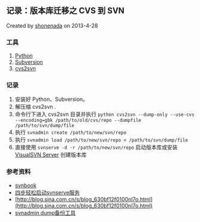 ## 记录：版本库迁移之 CVS 到 SVN

 Created by [shonenada](http://shonenada.com) on 2013-4-28

### 工具
 1. [Python](http://www.python.org)
 1. [Subversion](http://subversion.tigris.org/)
 1. [cvs2svn](http://cvs2svn.stage.tigris.org/)

### 记录
 1. 安装好 Python、Subversion。
 1. 解压缩 cvs2svn .
 1. 命令行下进入 cvs2svn 目录并执行 `python cvs2svn --dump-only --use-cvs --encoding=gbk /path/to/old/cvs/repo --dumpfile /path/to/svn/dump/file`
 1. 执行 `svnadmin create /path/to/new/svn/repo`
 1. 执行 `svnadmin load /path/to/new/svn/repo < /path/to/svn/dump/file`
 1. 直接使用 `svnserve -d -r /path/to/new/svn/repo` 启动版本库或安装 [VisualSVN Server](http://www.visualsvn.com/downloads/) 创建版本库

### 参考资料
* [svnbook](http://www.subversion.org.cn/svnbook/nightly/svn.ref.svnadmin.c.load.html)
* [四步轻松启动svnserve服务](http://developer.51cto.com/art/201006/203476.htm)
* [http://blog.sina.com.cn/s/blog_630bf12f0100nl7o.html](http://blog.sina.com.cn/s/blog_630bf12f0100nl7o.html)
* [svnadmin dump备份工具](http://blog.sina.com.cn/s/blog_60b173cd0100g8zx.html)
